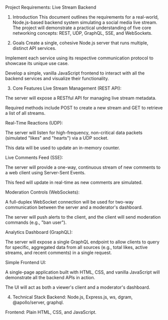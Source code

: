 Project Requirements: Live Stream Backend
1. Introduction
This document outlines the requirements for a real-world, Node.js-based backend system simulating a social media live stream. The project will demonstrate a practical understanding of five core networking concepts: REST, UDP, GraphQL, SSE, and WebSockets.

2. Goals
Create a single, cohesive Node.js server that runs multiple, distinct API services.

Implement each service using its respective communication protocol to showcase its unique use case.

Develop a simple, vanilla JavaScript frontend to interact with all the backend services and visualize their functionality.

3. Core Features
Live Stream Management (REST API):

The server will expose a RESTful API for managing live stream metadata.

Required methods include POST to create a new stream and GET to retrieve a list of all streams.

Real-Time Reactions (UDP):

The server will listen for high-frequency, non-critical data packets (simulated "likes" and "hearts") via a UDP socket.

This data will be used to update an in-memory counter.

Live Comments Feed (SSE):

The server will provide a one-way, continuous stream of new comments to a web client using Server-Sent Events.

This feed will update in real-time as new comments are simulated.

Moderation Controls (WebSockets):

A full-duplex WebSocket connection will be used for two-way communication between the server and a moderator's dashboard.

The server will push alerts to the client, and the client will send moderation commands (e.g., "ban user").

Analytics Dashboard (GraphQL):

The server will expose a single GraphQL endpoint to allow clients to query for specific, aggregated data from all sources (e.g., total likes, active streams, and recent comments) in a single request.

Simple Frontend UI:

A single-page application built with HTML, CSS, and vanilla JavaScript will demonstrate all the backend APIs in action.

The UI will act as both a viewer's client and a moderator's dashboard.

4. Technical Stack
Backend: Node.js, Express.js, ws, dgram, @apollo/server, graphql.

Frontend: Plain HTML, CSS, and JavaScript.


